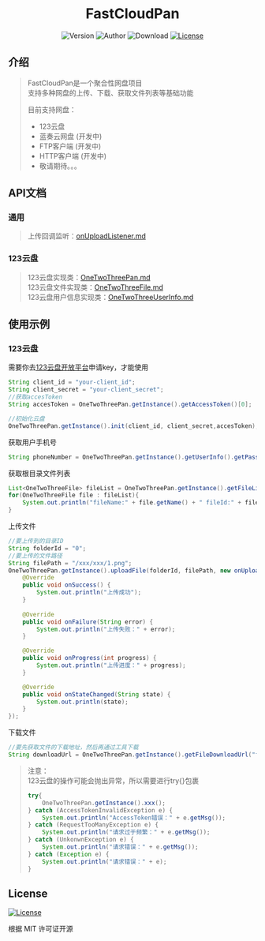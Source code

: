 <h1 align="center">FastCloudPan</h1>

<p align="center">
<img alt="Version" src="https://img.shields.io/badge/version-1.0-3f51b5.svg?style=flat-square"/>
<img alt="Author" src="https://img.shields.io/badge/author-WYstudio-red.svg?style=flat-square"/>
<img alt="Download" src="https://img.shields.io/badge/download-28.15KB-brightgreen.svg?style=flat-square"/>
<a href="https://github.com/wystudio001/TiePlugin-AutoBackup/blob/main/LICENSE"><img alt="License" src="https://img.shields.io/badge/license-MIT-orange.svg?style=flat-square"/></a>
</p>

## 介绍
> FastCloudPan是一个聚合性网盘项目  
> 支持多种网盘的上传、下载、获取文件列表等基础功能  
>   
> 目前支持网盘：  
> - 123云盘
> - 蓝奏云网盘 (开发中)
> - FTP客户端 (开发中)
> - HTTP客户端 (开发中)
> - 敬请期待。。。

## API文档
### 通用
> 上传回调监听：[onUploadListener.md](./doc/api/onUploadListener.md)
### 123云盘
> 123云盘实现类：[OneTwoThreePan.md](./doc/123pan/123pan.md)  
> 123云盘文件实现类：[OneTwoThreeFile.md](./doc/123pan/OneTwoThreeFile.md)  
> 123云盘用户信息实现类：[OneTwoThreeUserInfo.md](./doc/123pan/OneTwoThreeUserInfo.md)

## 使用示例
### 123云盘
需要你去[123云盘开放平台](https://www.123pan.com/developer)申请key，才能使用  
```java
String client_id = "your-client_id";
String client_secret = "your-client_secret";
//获取accesToken
String accesToken = OneTwoThreePan.getInstance().getAccessToken()[0];

//初始化云盘
OneTwoThreePan.getInstance().init(client_id, client_secret,accesToken);
```  
  
获取用户手机号
```java
String phoneNumber = OneTwoThreePan.getInstance().getUserInfo().getPassport();
```  
  
获取根目录文件列表
```java
List<OneTwoThreeFile> fileList = OneTwoThreePan.getInstance().getFileList("0");
for(OneTwoThreeFile file : fileList){
    System.out.println("fileName:" + file.getName() + " fileId:" + file.getId());
}
```  
  
上传文件
```java
//要上传到的目录ID
String folderId = "0";
//要上传的文件路径
String filePath = "/xxx/xxx/1.png";
OneTwoThreePan.getInstance().uploadFile(folderId, filePath, new onUploadListener() {
    @Override
    public void onSuccess() {
        System.out.println("上传成功");
    }
    
    @Override
    public void onFailure(String error) {
        System.out.println("上传失败：" + error);
    }

    @Override
    public void onProgress(int progress) {
        System.out.println("上传进度：" + progress);
    }

    @Override
    public void onStateChanged(String state) {
        System.out.println(state);
    }
});
```

下载文件
```java
//要先获取文件的下载地址，然后再通过工具下载
String downloadUrl = OneTwoThreePan.getInstance().getFileDownloadUrl("fileId");
```
  
> 注意：  
> 123云盘的操作可能会抛出异常，所以需要进行try{}包裹
> ```java
> try{
>     OneTwoThreePan.getInstance().xxx();
> } catch (AccessTokenInvalidException e) {
>     System.out.println("AccessToken错误：" + e.getMsg());
> } catch (RequestTooManyException e) {
>     System.out.println("请求过于频繁：" + e.getMsg());
> } catch (UnkonwnException e) {
>     System.out.println("请求错误：" + e.getMsg());
> } catch (Exception e) {
>     System.out.println("请求错误：" + e);
> }
> ```

## License
<a href="https://github.com/wystudio001/TiePlugin-AutoBackup/blob/main/LICENSE"><img alt="License" src="https://img.shields.io/badge/license-MIT-orange.svg?style=flat-square"/></a>

根据 MIT 许可证开源